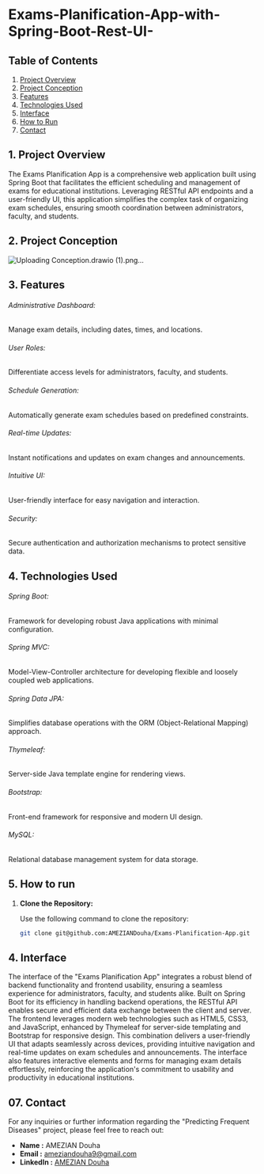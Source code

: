 # Exams-Planification-App-with-Spring-Boot-Rest-UI-


## Table of Contents

01. [Project Overview](#1-project-overview)
2. [Project Conception](#2-project-conception)
3. [Features](#3-features)
4. [Technologies Used](#4-technologies-used)
5. [Interface](#5-interface) 
6. [How to Run](#6-how-to-run)
7. [Contact](#7-contact)

## 1. Project Overview
The Exams Planification App is a comprehensive web application built using Spring Boot that facilitates the efficient scheduling and management of exams for educational institutions. Leveraging RESTful API endpoints and a user-friendly UI, this application simplifies the complex task of organizing exam schedules, ensuring smooth coordination between administrators, faculty, and students.

## 2. Project Conception
![Uploading Conception.drawio (1).png…]()



## 3. Features 

###### Administrative Dashboard: 
Manage exam details, including dates, times, and locations.
###### User Roles: 
Differentiate access levels for administrators, faculty, and students.
###### Schedule Generation:
Automatically generate exam schedules based on predefined constraints.
###### Real-time Updates:
Instant notifications and updates on exam changes and announcements.
###### Intuitive UI:
User-friendly interface for easy navigation and interaction.
###### Security:
Secure authentication and authorization mechanisms to protect sensitive data.

## 4. Technologies Used

###### Spring Boot: 
Framework for developing robust Java applications with minimal configuration.
###### Spring MVC: 
Model-View-Controller architecture for developing flexible and loosely coupled web applications.
###### Spring Data JPA: 
Simplifies database operations with the ORM (Object-Relational Mapping) approach.
###### Thymeleaf: 
Server-side Java template engine for rendering views.
###### Bootstrap: 
Front-end framework for responsive and modern UI design.
###### MySQL: 
Relational database management system for data storage.

## 5. How to run
1. **Clone the Repository:**

   Use the following command to clone the repository:

   ```bash
   git clone git@github.com:AMEZIANDouha/Exams-Planification-App.git

## 4. Interface

   The interface of the "Exams Planification App" integrates a robust blend of backend functionality and frontend usability, ensuring a seamless experience for administrators, faculty, and students alike. Built on Spring Boot for its efficiency in handling backend operations, the RESTful API enables secure and efficient data exchange between the client and server. The frontend leverages modern web technologies such as HTML5, CSS3, and JavaScript, enhanced by Thymeleaf for server-side templating and Bootstrap for responsive design. This combination delivers a user-friendly UI that adapts seamlessly across devices, providing intuitive navigation and real-time updates on exam schedules and announcements. The interface also features interactive elements and forms for managing exam details effortlessly, reinforcing the application's commitment to usability and productivity in educational institutions.


## 07. Contact

For any inquiries or further information regarding the "Predicting Frequent Diseases" project, please feel free to reach out:

- **Name      :**    AMEZIAN Douha  
- **Email     :**   [ameziandouha9@gmail.com](ameziandouha9@gmail.com)  
- **LinkedIn  :**  [AMEZIAN Douha](https://www.linkedin.com/in/douha-amezian-033629280/)  

